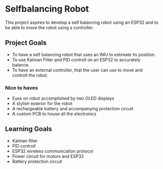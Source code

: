 # Selfbalancing Robot
This project aspires to develop a self balancing robot using an ESP32 and to be able to move the robot using a controller.

## Project Goals
- To have a self balancing robot that uses an IMU to estimate its position.
- To use Kalman Filter and PID controll on an ESP32 to accurately balance.
- To have an external controller, that the user can use to move and controll the robot.

### Nice to haves
- Eyes on robot accomplished by two OLED displays
- A stylish exterior for the robot
- A rechargeable battery and accompanying protection circuit
- A custom PCB to house all the electronics

## Learning Goals
- Kalman filter
- PID controll
- ESP32 wireless communication protocol
- Power circuit for motors and ESP32
- Battery protection circuit